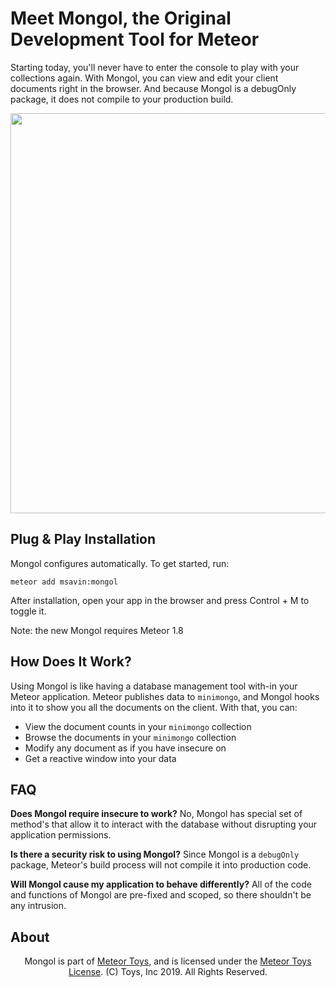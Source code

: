 Meet Mongol, the Original Development Tool for Meteor
=====================================================

Starting today, you'll never have to enter the console to play with your collections again. With Mongol, you can view and edit your client documents right in the browser. And because Mongol is a debugOnly package, it does not compile to your production build.

<a href="http://meteor.toys"><img src="https://raw.githubusercontent.com/msavin/Mongol-meteor-explore-minimongo-devtools/master/Mongol.gif" width="1024" height="640"></a>

Plug & Play Installation
------------------------

Mongol configures automatically. To get started, run:

	meteor add msavin:mongol

After installation, open your app in the browser and press Control + M to toggle it. 

Note: the new Mongol requires Meteor 1.8

How Does It Work?
-----------------
Using Mongol is like having a database management tool with-in your Meteor application. Meteor publishes data to `minimongo`, and Mongol hooks into it to show you all the documents on the client. With that, you can: 
 - View the document counts in your `minimongo` collection
 - Browse the documents in your `minimongo` collection
 - Modify any document as if you have insecure on
 - Get a reactive window into your data

FAQ 
---
<strong>Does Mongol require insecure to work?</strong> No, Mongol has special set of method's that allow it to interact with the database without disrupting your application permissions.

<strong>Is there a security risk to using Mongol?</strong> Since Mongol is a `debugOnly` package, Meteor's build process will not compile it into production code.

<strong>Will Mongol cause my application to behave differently?</strong> All of the code and functions of Mongol are pre-fixed and scoped, so there shouldn't be any intrusion.

About
-----

<center>Mongol is part of <a href="http://meteor.toys">Meteor Toys</a>, 
	and is licensed under the <a href="https://github.com/MeteorToys/allthings/blob/master/LICENSE.md">Meteor Toys License</a>.
(C) Toys, Inc 2019. All Rights Reserved.</center>